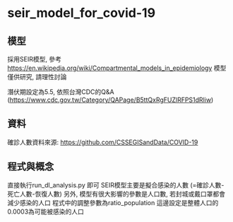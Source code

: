 # seir_model_for_covid-19

## 模型
採用SEIR模型, 參考 https://en.wikipedia.org/wiki/Compartmental_models_in_epidemiology 
模型僅供研究, 請理性討論

潛伏期設定為5.5, 依照台灣CDC的Q&A (https://www.cdc.gov.tw/Category/QAPage/B5ttQxRgFUZlRFPS1dRliw)

## 資料
確診人數資料來源: https://github.com/CSSEGISandData/COVID-19

## 程式與概念 
直接執行run_dl_analysis.py 即可
SEIR模型主要是擬合感染的人數 (=確診人數-死亡人數-恢復人數)
另外, 模型有很大影響的參數是人口數, 若封城或戴口罩都會減少感染的人口
程式中的調整參數為ratio_population
這邊設定是整體人口的0.0003為可能被感染的人口




